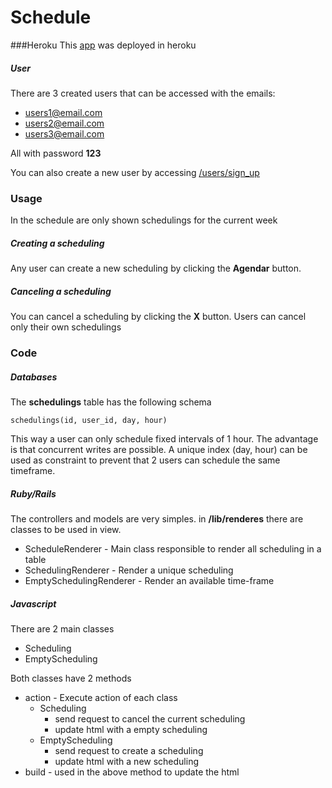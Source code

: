 # Schedule

###Heroku
This [app](https://schedule-ajax.herokuapp.com) was deployed in heroku
##### User
There are 3 created users that can be accessed with the emails:
  * users1@email.com
  * users2@email.com
  * users3@email.com

All with password **123**

You can also create a new user by accessing [/users/sign_up](https://schedule-ajax.herokuapp.com/users/sign_up)

### Usage
  In the schedule are only shown schedulings for the current week
##### Creating a scheduling
  Any user can create a new scheduling by clicking the **Agendar** button.
##### Canceling a scheduling
  You can cancel a scheduling by clicking the **X** button.
  Users can cancel only their own schedulings 
### Code
##### Databases
  The **schedulings** table has the following schema
  ```
  schedulings(id, user_id, day, hour)
  ```
  This way a user can only schedule fixed intervals of 1 hour.
  The advantage is that concurrent writes are possible.
  A unique index (day, hour) can be used as constraint to prevent that 2 users can schedule the same timeframe.
##### Ruby/Rails
  The controllers and models are very simples.
  in **/lib/renderes** there are classes to be used in view.
  * ScheduleRenderer - Main class responsible to render all scheduling in a table
  * SchedulingRenderer - Render a unique scheduling
  * EmptySchedulingRenderer - Render an available time-frame
  
##### Javascript
  There are 2 main classes
  * Scheduling
  * EmptyScheduling
  
  Both classes have 2 methods

  * action - Execute action of each class
    * Scheduling 
      * send request to cancel the current scheduling
      * update html with a empty scheduling
    * EmptyScheduling
      * send request to create a scheduling
      * update html with a new scheduling
  * build - used in the above method to update the html
